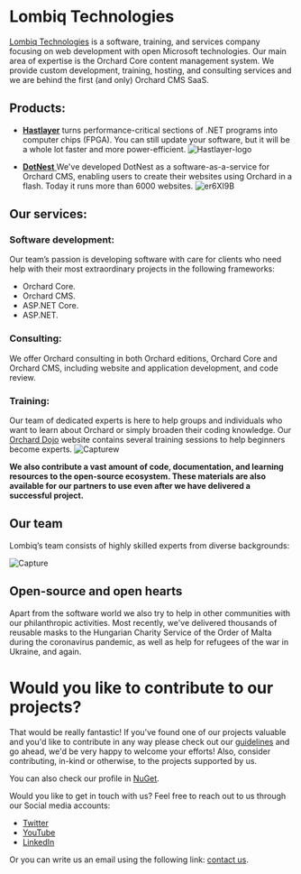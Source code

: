 # Lombiq Technologies 


[Lombiq Technologies](https://lombiq.com) is a software, training, and services company focusing on web development with open Microsoft technologies. 
Our main area of expertise is the Orchard Core content management system. We provide custom development, training, hosting, and consulting services and we are behind the first (and only) Orchard CMS SaaS.

## Products:

* [**Hastlayer**](https://hastlayer.com/) turns performance-critical sections of .NET programs into computer chips (FPGA). You can still update your software, but it will be a whole lot faster and more power-efficient.
![Hastlayer-logo](https://user-images.githubusercontent.com/68704777/171685373-7a64e9bf-b0fc-431d-a8d1-9027e0989b15.png)

* [**DotNest** ](https://dotnest.com/) We've developed DotNest as a software-as-a-service for Orchard CMS, enabling users to create their websites using Orchard in a flash. Today it runs more than 6000 websites.
![er6XI9B](https://user-images.githubusercontent.com/68704777/171690190-225d15a4-412d-40f4-b97f-63e192b4e596.png)

## Our services:

### Software development:

Our team’s passion is developing software with
care for clients who need help with their most
extraordinary projects in the following frameworks:

- Orchard Core.
- Orchard CMS.
- ASP.NET Core.
- ASP.NET.

### Consulting:

We offer Orchard consulting in both Orchard editions,
Orchard Core and Orchard CMS, including website
and application development, and code review.

### Training:

Our team of dedicated experts is here to help groups
and individuals who want to learn about Orchard
or simply broaden their coding knowledge. Our
[Orchard Dojo](https://orcharddojo.net/) website contains several training
sessions to help beginners become experts.
![Capturew](https://user-images.githubusercontent.com/68704777/172860375-ae1dc9a2-e46a-483a-ad5c-350a11ed732f.PNG)


**We also contribute a vast amount of code, documentation, and learning resources to the open-source ecosystem. These materials are also available for our partners to use even after we have delivered a successful project.**

## Our team
Lombiq’s team consists of highly skilled experts from diverse backgrounds:

![Capture](https://user-images.githubusercontent.com/68704777/172594376-9a506b57-4434-4536-95d7-2da33a5bd6fb.PNG)

## Open-source and open hearts
Apart from the software world we also try to help in other communities with our philanthropic activities. Most recently, we've delivered thousands of reusable masks to the Hungarian Charity Service of the Order of Malta during the coronavirus pandemic, as well as help for refugees of the war in Ukraine, and again.

# Would you like to contribute to our projects?

That would be really fantastic! If you've found one of our projects valuable and you'd like to contribute in any way please check out our [guidelines](https://lombiq.com/open-source-guidelines) and go ahead, we'd be very happy to welcome your efforts! Also, consider contributing, in-kind or otherwise, to the projects supported by us.

You can also check our profile in [NuGet](https://www.nuget.org/profiles/Lombiq).

Would you like to get in touch with us? Feel free to reach out to us through our Social media accounts:
* [Twitter](https://twitter.com/Lombiq)
* [YouTube ](https://www.youtube.com/c/LombiqTechnologies)
* [LinkedIn](https://www.linkedin.com/company/3162451/) 

Or you can write us an email using the following link: [contact us](https://lombiq.com/contact-us).
